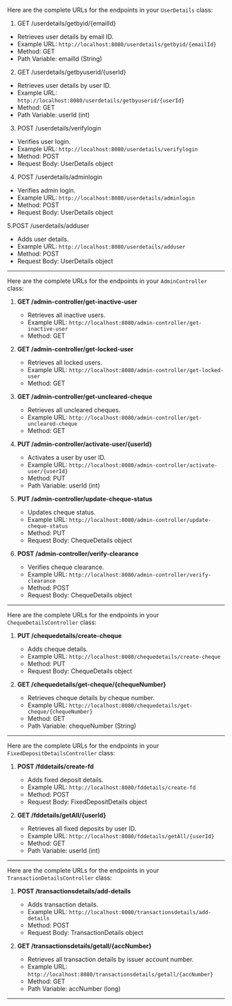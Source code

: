 Here are the complete URLs for the endpoints in your `UserDetails` class:
1. GET /userdetails/getbyid/{emailId}

- Retrieves user details by email ID.
- Example URL: `http://localhost:8080/userdetails/getbyid/{emailId}`
- Method: GET
- Path Variable: emailId (String)

2. GET /userdetails/getbyuserid/{userId}

- Retrieves user details by user ID.
- Example URL: `http://localhost:8080/userdetails/getbyuserid/{userId}`
- Method: GET
- Path Variable: userId (int)

3. POST /userdetails/verifylogin

- Verifies user login.
- Example URL: `http://localhost:8080/userdetails/verifylogin`
- Method: POST
- Request Body: UserDetails object

4. POST /userdetails/adminlogin

- Verifies admin login.
- Example URL: `http://localhost:8080/userdetails/adminlogin`
- Method: POST
- Request Body: UserDetails object

5.POST /userdetails/adduser

- Adds user details.
- Example URL: `http://localhost:8080/userdetails/adduser`
- Method: POST
- Request Body: UserDetails object

----------------------------------------------------------------------------------------------------------------------------------------

Here are the complete URLs for the endpoints in your `AdminController` class:

1. **GET /admin-controller/get-inactive-user**
   - Retrieves all inactive users.
   - Example URL: `http://localhost:8080/admin-controller/get-inactive-user`
   - Method: GET

2. **GET /admin-controller/get-locked-user**
   - Retrieves all locked users.
   - Example URL: `http://localhost:8080/admin-controller/get-locked-user`
   - Method: GET

3. **GET /admin-controller/get-uncleared-cheque**
   - Retrieves all uncleared cheques.
   - Example URL: `http://localhost:8080/admin-controller/get-uncleared-cheque`
   - Method: GET

4. **PUT /admin-controller/activate-user/{userId}**
   - Activates a user by user ID.
   - Example URL: `http://localhost:8080/admin-controller/activate-user/{userId}`
   - Method: PUT
   - Path Variable: userId (int)

5. **PUT /admin-controller/update-cheque-status**
   - Updates cheque status.
   - Example URL: `http://localhost:8080/admin-controller/update-cheque-status`
   - Method: PUT
   - Request Body: ChequeDetails object

6. **POST /admin-controller/verify-clearance**
   - Verifies cheque clearance.
   - Example URL: `http://localhost:8080/admin-controller/verify-clearance`
   - Method: POST
   - Request Body: ChequeDetails object

----------------------------------------------------------------------------------------------------------------------------------------

Here are the complete URLs for the endpoints in your `ChequeDetailsController` class:

1. **PUT /chequedetails/create-cheque**
   - Adds cheque details.
   - Example URL: `http://localhost:8080/chequedetails/create-cheque`
   - Method: PUT
   - Request Body: ChequeDetails object

2. **GET /chequedetails/get-cheque/{chequeNumber}**
   - Retrieves cheque details by cheque number.
   - Example URL: `http://localhost:8080/chequedetails/get-cheque/{chequeNumber}`
   - Method: GET
   - Path Variable: chequeNumber (String)

----------------------------------------------------------------------------------------------------------------------------------------

Here are the complete URLs for the endpoints in your `FixedDepositDetailsController` class:

1. **POST /fddetails/create-fd**
   - Adds fixed deposit details.
   - Example URL: `http://localhost:8080/fddetails/create-fd`
   - Method: POST
   - Request Body: FixedDepositDetails object

2. **GET /fddetails/getAll/{userId}**
   - Retrieves all fixed deposits by user ID.
   - Example URL: `http://localhost:8080/fddetails/getAll/{userId}`
   - Method: GET
   - Path Variable: userId (int)

----------------------------------------------------------------------------------------------------------------------------------------
Here are the complete URLs for the endpoints in your `TransactionDetailsController` class:

1. **POST /transactionsdetails/add-details**
   - Adds transaction details.
   - Example URL: `http://localhost:8080/transactionsdetails/add-details`
   - Method: POST
   - Request Body: TransactionDetails object

2. **GET /transactionsdetails/getall/{accNumber}**
   - Retrieves all transaction details by issuer account number.
   - Example URL: `http://localhost:8080/transactionsdetails/getall/{accNumber}`
   - Method: GET
   - Path Variable: accNumber (long)
----------------------------------------------------------------------------------------------------------------------------------------



